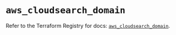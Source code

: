 # `aws_cloudsearch_domain`

Refer to the Terraform Registry for docs: [`aws_cloudsearch_domain`](https://registry.terraform.io/providers/hashicorp/aws/5.64.0/docs/resources/cloudsearch_domain).

